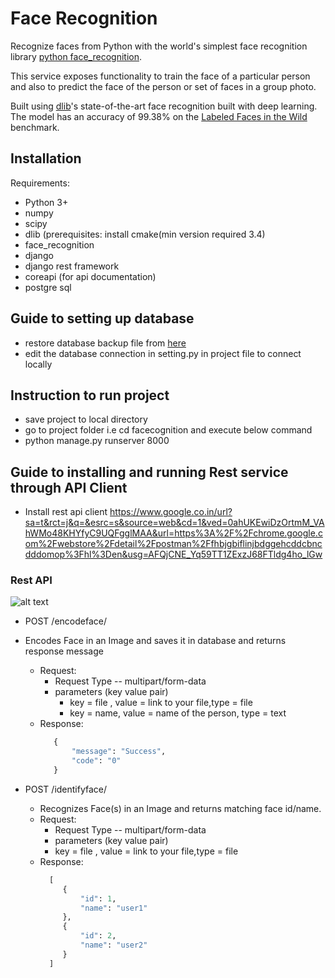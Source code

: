 # Face Recognition

Recognize faces from Python with
the world's simplest face recognition library [python face_recognition](https://github.com/ageitgey/face_recognition/).

This service exposes functionality to train the face of a particular person
and also to predict the face of the person or set of faces in a group photo.

Built using [dlib](http://dlib.net/)'s state-of-the-art face recognition
built with deep learning. The model has an accuracy of 99.38% on the
[Labeled Faces in the Wild](http://vis-www.cs.umass.edu/lfw/) benchmark.

## Installation

Requirements:
* Python 3+
* numpy
* scipy
* dlib (prerequisites: install cmake(min version required 3.4)
* face_recognition
* django
* django rest framework
* coreapi (for api documentation)
* postgre sql

## Guide to setting up database
* restore database backup file from [here](https://github.com/CSTEPBLR/Face-Recognition-Service/blob/master/assets/anganwadi_db)
* edit the database connection in setting.py in project file to connect locally

## Instruction to run project

* save project to local directory
* go to project folder i.e cd facecognition and execute below command
* python manage.py runserver 8000


## Guide to installing and running Rest service through API Client

* Install rest api client
https://www.google.co.in/url?sa=t&rct=j&q=&esrc=s&source=web&cd=1&ved=0ahUKEwiDzOrtmM_VAhWMo48KHYfyC9UQFgglMAA&url=https%3A%2F%2Fchrome.google.com%2Fwebstore%2Fdetail%2Fpostman%2Ffhbjgbiflinjbdggehcddcbncdddomop%3Fhl%3Den&usg=AFQjCNE_Yq59TT1ZExzJ68FTldg4ho_lGw

### Rest API
![alt text](https://github.com/ananthkhegde/Face-Recognition-Based-Attendance-Service/blob/master/assets/train.png)
* POST /encodeface/
 * Encodes Face in an Image and saves it in database and returns response message
   * Request:
      * Request Type -- multipart/form-data
      * parameters (key value pair)
         *  key = file , value = link to your file,type = file
         *  key = name, value = name of the person, type = text
    * Response:
         ```python
            {
                "message": "Success",
                "code": "0"
            }
         ```
         
  * POST /identifyface/
    * Recognizes Face(s) in an Image and returns matching face id/name.
    * Request:
        *    Request Type -- multipart/form-data
        * parameters (key value pair)
         *  key = file , value = link to your file,type = file
    * Response:
         ```python
           [
              {
                  "id": 1,
                  "name": "user1"
              },
              {
                  "id": 2,
                  "name": "user2"
              }
           ]   
         ```

